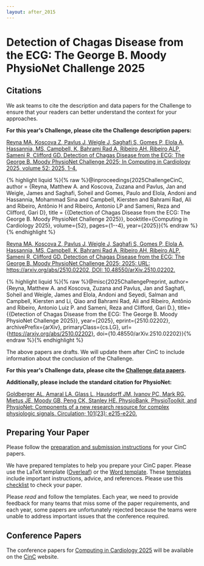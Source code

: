 ```yaml
---
layout: after_2015
---
```


# Detection of Chagas Disease from the ECG: The George B. Moody PhysioNet Challenge 2025

## Citations

We ask teams to cite the description and data papers for the Challenge to ensure that your readers can better understand the context for your approaches.

__For this year's Challenge, please cite the Challenge description papers:__

[Reyna MA, Koscova Z, Pavlus J, Weigle J, Saghafi S, Gomes P, Elola A, Hassannia, MS, Campbell, K, Bahrami Rad A, Ribeiro AH, Ribeiro ALP, Sameni R, Clifford GD. Detection of Chagas Disease from the ECG: The George B. Moody PhysioNet Challenge 2025; In Computing in Cardiology 2025, volume 52: 2025, 1-4.](https://cinc.org/prelim_program_2025/)

{% highlight liquid %}{% raw %}@inproceedings{2025ChallengeCinC,
author = {Reyna, Matthew A. and Koscova, Zuzana and Pavlus, Jan and Weigle, James and Saghafi, Soheil and Gomes, Paulo and Elola, Andoni and Hassannia, Mohammad Sina and Campbell, Kiersten and Bahrami Rad, Ali and Ribeiro, Antônio H and Ribeiro, Antonio LP and Sameni, Reza and Clifford, Gari D},
title = {{Detection of Chagas Disease from the ECG: The George B. Moody PhysioNet Challenge 2025}},
booktitle={Computing in Cardiology 2025},
volume={52},
pages={1--4},
year={2025}}{% endraw %}{% endhighlight %}

[Reyna MA, Koscova Z, Pavlus J, Weigle J, Saghafi S, Gomes P, Elola A, Hassannia, MS, Campbell, K, Bahrami Rad A, Ribeiro AH, Ribeiro ALP, Sameni R, Clifford GD. Detection of Chagas Disease from the ECG: The George B. Moody PhysioNet Challenge 2025; 2025: URL: https://arxiv.org/abs/2510.02202, DOI: 10.48550/arXiv.2510.02202.](https://doi.org/10.48550/arXiv.2510.02202)

{% highlight liquid %}{% raw %}@misc{2025ChallengePreprint,
author={Reyna, Matthew A. and Koscova, Zuzana and Pavlus, Jan and Saghafi, Soheil and Weigle, James and Elola, Andoni and Seyedi, Salman and Campbell, Kiersten and Li, Qiao and Bahrami Rad, Ali and Ribeiro, Antônio and Ribeiro, Antonio Luiz P. and Sameni, Reza and Clifford, Gari D.},
title={{Detection of Chagas Disease from the ECG: The George B. Moody PhysioNet Challenge 2025}}, 
year={2025},
eprint={2510.02202},
archivePrefix={arXiv},
primaryClass={cs.LG},
url={https://arxiv.org/abs/2510.02202}, 
doi={10.48550/arXiv.2510.02202}}{% endraw %}{% endhighlight %}

The above papers are drafts. We will update them after CinC to include information about the conclusion of the Challenge.

__For this year's Challenge data, please cite the [Challenge data papers](../#data).__

__Additionally, please include the standard citation for PhysioNet:__

[Goldberger AL, Amaral LA, Glass L, Hausdorff JM, Ivanov PC, Mark RG, Mietus JE, Moody GB, Peng CK, Stanley HE. PhysioBank, PhysioToolkit, and PhysioNet: Components of a new research resource for complex physiologic signals. Circulation; 101(23): e215-e220.](https://www.ahajournals.org/doi/full/10.1161/01.CIR.101.23.e215)

## Preparing Your Paper

Please follow the [preparation and submission instructions](https://www.cinc.org/instructions-for-preparing-and-submitting-full-papers/) for your CinC papers.

We have prepared templates to help you prepare your CinC paper. Please use the LaTeX template ([Overleaf](https://www.overleaf.com/read/pdkzfwqkmfyp#afbfcf)) or the [Word template](https://cinc.org/instructions-for-preparing-and-submitting-full-papers/). These [templates](cinc_template.pdf) include important instructions, advice, and references. Please use this [checklist](cinc_paper_checklist.pdf) to check your paper.

Please *read* and follow the templates. Each year, we need to provide feedback for many teams that miss some of the paper requirements, and each year, some papers are unfortunately rejected because the teams were unable to address important issues that the conference required.

## Conference Papers

The conference papers for [Computing in Cardiology 2025](https://www.cinc2025.org/) will be available on the [CinC](https://www.cinc.org/cinc-papers-on-line/) website.